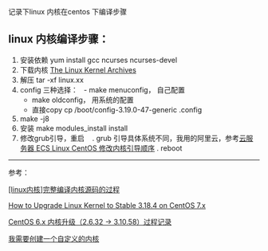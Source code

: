 记录下linux 内核在centos 下编译步骤

## linux 内核编译步骤：
1. 安装依赖 yum install gcc ncurses ncurses-devel
2. 下载内核 [The Linux Kernel Archives](https://www.kernel.org/)
3. 解压 tar -xf linux.xx
4. config 
   三种选择：
   - make menuconfig， 自己配置
   - make oldconfig， 用系统的配置
   - 直接copy cp /boot/config-3.19.0-47-generic  .config
5. make -j8
6. 安装 make modules_install install
7. 修改grub引导，重启
    . grub 引导具体系统不同，我用的阿里云，参考[云服务器 ECS Linux CentOS 修改内核引导顺序](https://help.aliyun.com/knowledge_detail/41463.html)
    . reboot
   
------------------------------------
参考：

[[linux内核]完整编译内核源码的过程](https://segmentfault.com/a/1190000004418939)

[How to Upgrade Linux Kernel to Stable 3.18.4 on CentOS 7.x](http://linoxide.com/linux-how-to/upgrade-linux-kernel-stable-3-18-4-centos/)

[CentOS 6.x 内核升级（2.6.32 -> 3.10.58）过程记录](https://segmentfault.com/a/1190000000733628)

[我需要创建一个自定义的内核](https://wiki.centos.org/zh/HowTos/Custom_Kernel)
